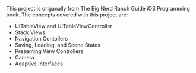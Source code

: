 This project is origanally from The Big Nerd Ranch Guide iOS Programming book. The concepts covered with this project are: 
- UITableView and UITableViewController
- Stack Views
- Navigation Contollers
- Saving, Loading, and Scene States
- Presenting View Controllers
- Camera
- Adaptive Interfaces
